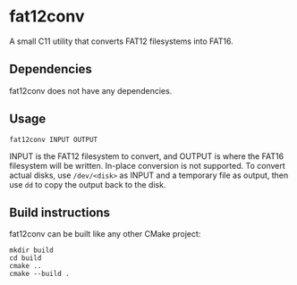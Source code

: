 # fat12conv

A small C11 utility that converts FAT12 filesystems into FAT16.

## Dependencies
fat12conv does not have any dependencies.

## Usage
`fat12conv INPUT OUTPUT`

INPUT is the FAT12 filesystem to convert, and OUTPUT is where the
FAT16 filesystem will be written. In-place conversion is not supported.
To convert actual disks, use `/dev/<disk>` as INPUT and a temporary file
as output, then use `dd` to copy the output back  to the disk.

## Build instructions
fat12conv can be built like any other CMake project:
```
mkdir build
cd build
cmake ..
cmake --build .
```
